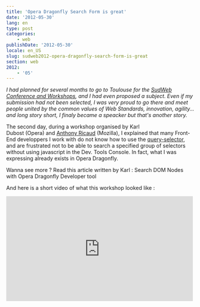 ```yaml
---
title: 'Opera Dragonfly Search Form is great'
date: '2012-05-30'
lang: en
type: post
categories:
    - web
publishDate: '2012-05-30'
locale: en_US
slug: sudweb2012-opera-dragonfly-search-form-is-great
section: web
2012:
    - '05'
---
```


_I had planned for several months to go to Toulouse for the [SudWeb Conference and Workshops](http://sudweb.fr/2012/), and I had even proposed a subject. Even if my submission had not been selected, I was very proud to go there and meet people united by the common values of Web Standards, innovation, agility… and long story short, I finaly became a speacker but that's another story._

<!--more-->

The second day, during a workshop organised by Karl Dubost (Opera) and [Anthony Ricaud](https://twitter.com/rik24d) (Mozilla), I explained that many Front-End developpers I work with do not know how to use the [query-selector](https://developer.mozilla.org/en-US/docs/Web/API/Document.querySelector), and are frustrated not to be able to search a specified group of selectors without using javascript in the Dev. Tools Console. In fact, what I was expressing already exists in Opera Dragonfly.

Wanna see more&nbsp;? Read this article written by Karl&nbsp;: Search DOM Nodes with Opera Dragonfly Developer tool

And here is a short video of what this workshop looked like&nbsp;:

<iframe src="https://player.vimeo.com/video/42885321" frameborder="0" width="500" height="281"></iframe>
